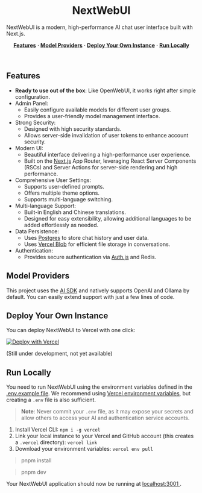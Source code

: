 <h1 align="center">NextWebUI</h1>

NextWebUI is a modern, high-performance AI chat user interface built with Next.js.

<p align="center"> <a href="#features"><strong>Features</strong></a> · <a href="#model-providers"><strong>Model Providers</strong></a> · <a href="#deploy-your-own-instance"><strong>Deploy Your Own Instance</strong></a> · <a href="#run-locally"><strong>Run Locally</strong></a> </p> <br/>

## Features

- **Ready to use out of the box**: Like OpenWebUI, it works right after simple configuration.
- Admin Panel:
  - Easily configure available models for different user groups.
  - Provides a user-friendly model management interface.
- Strong Security:
  - Designed with high security standards.
  - Allows server-side invalidation of user tokens to enhance account security.
- Modern UI:
  - Beautiful interface delivering a high-performance user experience.
  - Built on the [Next.js](https://nextjs.org/) App Router, leveraging React Server Components (RSCs) and Server Actions for server-side rendering and high performance.
- Comprehensive User Settings:
  - Supports user-defined prompts.
  - Offers multiple theme options.
  - Supports multi-language switching.
- Multi-language Support:
  - Built-in English and Chinese translations.
  - Designed for easy extensibility, allowing additional languages to be added effortlessly as needed.
- Data Persistence:
  - Uses [Postgres](https://vercel.com/marketplace/neon) to store chat history and user data.
  - Uses [Vercel Blob](https://vercel.com/storage/blob) for efficient file storage in conversations.
- Authentication:
  - Provides secure authentication via [Auth.js](https://authjs.dev/) and Redis.

## Model Providers

This project uses the [AI SDK](https://sdk.vercel.ai/docs) and natively supports OpenAI and Ollama by default. You can easily extend support with just a few lines of code.

## Deploy Your Own Instance

You can deploy NextWebUI to Vercel with one click:

[![Deploy with Vercel](https://vercel.com/button?x-oss-process=image/resize,m_mfit,w_320,h_320&x-oss-process=image/resize,m_mfit,w_320,h_320)]()

(Still under development, not yet available)

## Run Locally

You need to run NextWebUI using the environment variables defined in the [.env.example file](https://chat.qwen.ai/c/.env.example). We recommend using [Vercel environment variables](https://vercel.com/docs/projects/environment-variables), but creating a `.env` file is also sufficient.

> **Note**: Never commit your `.env` file, as it may expose your secrets and allow others to access your AI and authentication service accounts. 

1. Install Vercel CLI: `npm i -g vercel`
2. Link your local instance to your Vercel and GitHub account (this creates a `.vercel` directory): `vercel link`
3. Download your environment variables: `vercel env pull`

> pnpm install

> pnpm dev

Your NextWebUI application should now be running at [localhost:3001 ](http://localhost:3001/).
